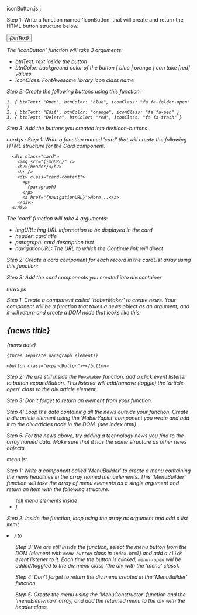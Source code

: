 iconButton.js :

  Step 1: Write a function named 'IconButton' that will create and return the HTML button structure below.

  <button class="btn btn-{btnColor}">
    <i class="{iconClass}" />
    {btnText}
  </button>

  The 'IconButton' function will take 3 arguments: 
  - btnText: text inside the button
  - btnColor: background color of the button [ blue | orange | can take [red] values
  - iconClass: FontAwesome library icon class name 

Step 2: Create the following buttons using this function: 

    1. { btnText: "Open", btnColor: "blue", iconClass: "fa fa-folder-open" }
    2. { btnText: "Edit", btnColor: "orange", iconClass: "fa fa-pen" }
    3. { btnText: "Delete", btnColor: "red", iconClass: "fa fa-trash" }

Step 3: Add the buttons you created into div#icon-buttons

card.js :
  Step 1: Write a function named 'card' that will create the following HTML structure for the Card component.

      <div class="card">
        <img src="{imgURL}" />
        <h2>{header}</h2>
        <hr />
        <div class="card-content">
          <p>
            {paragraph}
          </p>
          <a href="{navigationURL}">More...</a>
        </div>
      </div>

  The 'card' function will take 4 arguments: 
  - imgURL: img URL information to be displayed in the card
  - header: card title
  - paragraph: card description text
  - navigationURL: The URL to which the Continue link will direct

  Step 2: Create a card component for each record in the cardList array using this function: 

  Step 3: Add the card components you created into div.container

news.js:

  Step 1: Create a component called 'HaberMaker' to create news.
  Your component will be a function that takes a news object as an argument,
  and it will return and create a DOM node that looks like this:
  
  <div class="article">
    <h2>{news title}</h2>
    <p class="date">{news date}</p>
  
    {three separate paragraph elements}
  
    <button class="expandButton">+</button>
  </div>
  
  Step 2: We are still inside the `NewsMaker` function, add a click event listener to button.expandButton.
  This listener will add/remove (toggle) the 'article-open' class to the div.article element.
  
  Step 3: Don't forget to return an element from your function.
  
  
  Step 4: Loop the data containing all the news outside your function. 
  Create a div.article element using the 'HaberYapici' component you wrote and add it to the div.articles node in the DOM. (see index.html).
  
  
  Step 5: For the news above, try adding a technology news you find to the array named data. Make sure that it has the same structure as other news objects.

  menu.js:

  Step 1: Write a component called 'MenuBuilder' to create a menu containing the news headlines in the array named menuelements.
  This 'MenuBuilder' function will take the array of menu elements as a single argument and return an item with the following structure.
  
  <div class="menu">
    <ul>
      {all menu elements inside <li>}
    </ul>
  </div>
  
  Step 2: Inside the function, loop using the array as argument and add a list item(<li>) to <ul>
  
  Step 3: We are still inside the function, select the menu button from the DOM (element with `menu-button` class in `index.html`) and add a `click` event listener to it. Each time the button is clicked, `menu--open` will be added/toggled to the div.menu class (the div with the 'menu' class).
  
  Step 4: Don't forget to return the div.menu created in the 'MenuBuilder' function.
  
  Step 5: Create the menu using the 'MenuConstructor' function and the 'menuElemenlari' array, and add the returned menu to the div with the header class.
  
  